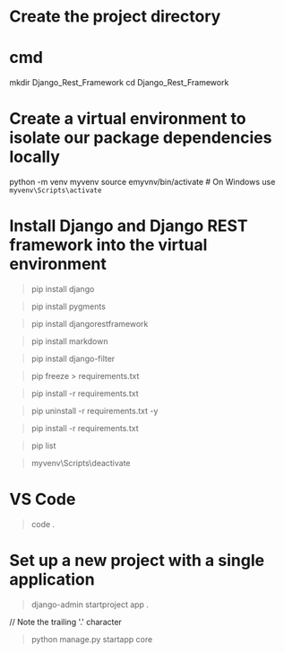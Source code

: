 # Create the project directory
# cmd
mkdir Django_Rest_Framework
cd Django_Rest_Framework

# Create a virtual environment to isolate our package dependencies locally
python -m venv myvenv
source emyvnv/bin/activate  # On Windows use `myvenv\Scripts\activate`

# Install Django and Django REST framework into the virtual environment

>pip install django

>pip install pygments

>pip install djangorestframework

>pip install markdown

>pip install django-filter

>pip freeze > requirements.txt

>pip install -r requirements.txt

>pip uninstall -r requirements.txt -y

>pip install -r requirements.txt

>pip list

>myvenv\Scripts\deactivate

# VS Code
>code .

# Set up a new project with a single application
>django-admin startproject app .

// Note the trailing '.' character

>python manage.py startapp core
